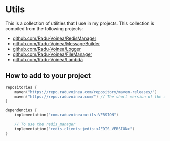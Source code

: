 # Utils

This is a collection of utilities that I use in my projects. This collection is compiled from the following projects:

- [github.com/Radu-Voinea/RedisManager](https://github.com/Radu-Voinea/RedisManager)
- [github.com/Radu-Voinea/MessageBuilder](https://github.com/Radu-Voinea/MessageBuilder)
- [github.com/Radu-Voinea/Logger](https://github.com/Radu-Voinea/Logger)
- [github.com/Radu-Voinea/FileManager](https://github.com/Radu-Voinea/FileManager)
- [github.com/Radu-Voinea/Lambda](https://github.com/Radu-Voinea/Lambda)

## How to add to your project

```kotlin
repositories {
    maven("https://repo.raduvoinea.com/repository/maven-releases/")
    maven("https://repo.raduvoinea.com/") // The short version of the above (might be slower on high latency connections)
}

dependencies {
    implementation("com.raduvoinea:utils:VERSION")
    
    // To use the redis_manager
    implementation("redis.clients:jedis:<JEDIS_VERSION>")
}
```